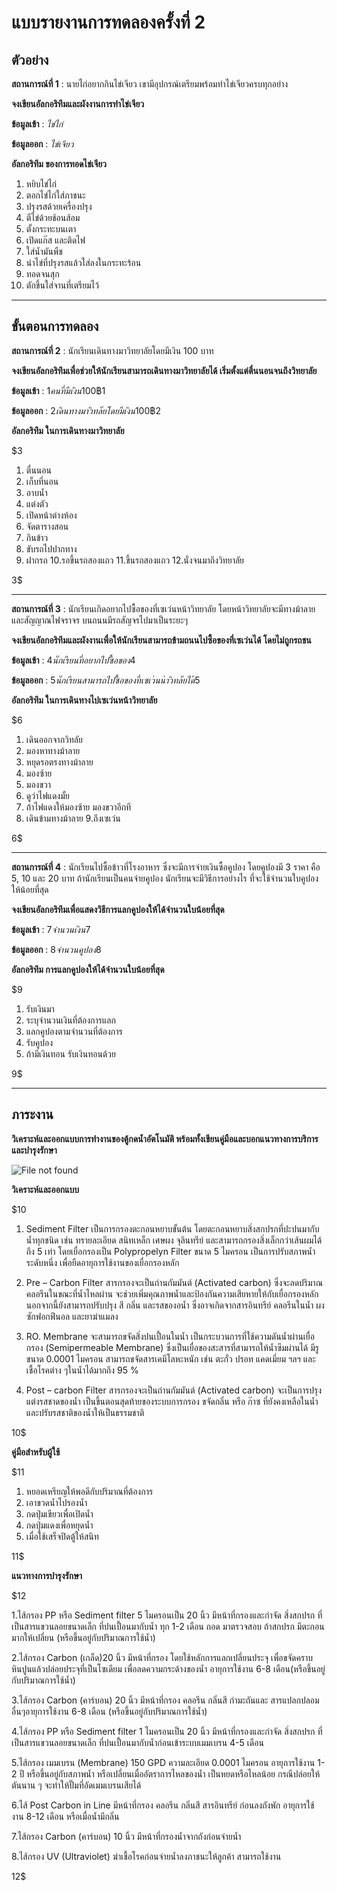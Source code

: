 # แบบรายงานการทดลองครั้งที่ 2

## ตัวอย่าง

**สถานการณ์ที่ 1** : นายไก่อยากกินไข่เจียว เขามีอุปกรณ์เตรียมพร้อมทำไข่เจียวครบทุกอย่าง

**จงเขียนอัลกอริทึมและผังงานการทำไข่เจียว**

**ข้อมูลเข้า** : _ไข่ไก่_

**ข้อมูลออก** : _ไข่เจียว_

**อัลกอริทึม ของการทอดไข่เจียว**

1.  หยิบไข่ไก่
2.  ตอกไข่ไก่ใส่ภาชนะ
3.  ปรุงรสด้วยเครื่องปรุง
4.  ตีไข่ด้วยช้อนส้อม
5.  ตั้งกระทะบนเตา
6.  เปิดแก๊ส และติดไฟ
7.  ใส่น้ำมันพืช
8.  นำไข่ที่ปรุงรสแล้วใส่ลงในกระทะร้อน
9.  ทอดจนสุก
10. ตักขึ้นใส่จานที่เตรียมไว้

----------

## ขั้นตอนการทดลอง

**สถานการณ์ที่ 2** : นักเรียนเดินทางมาวิทยาลัยโดยมีเงิน 100 บาท

**จงเขียนอัลกอริทึมเพื่อช่วยให้นักเรียนสามารถเดินทางมาวิทยาลัยได้ เริ่มตั้งแต่ตื่นนอนจนถึงวิทยาลัย**

**ข้อมูลเข้า** : $1  คนที่มีเงิน100฿   1$

**ข้อมูลออก** : $2 เดินทางมาวิทลัยโดยมีเงิน100฿   2$

**อัลกอริทึม ในการเดินทางมาวิทยาลัย**

$3

1. ตื่นนอน
2. เก็บที่นอน
3. อาบน้ำ
4. แต่งตัว
5. เปิดหน้าต่างห้อง
6. จัดตารางสอน
7. กินข้าว
8. ขับรถไปปากทาง
9. ฝากรถ
10.รอขึ้นรถสองแถว
11.ขึ้นรถสองแถว
12.นั่งจนมาถึงวิทยาลัย

3$

----------

**สถานการณ์ที่ 3** : นักเรียนเกิดอยากไปซื้อของที่เซเว่นหน้าวิทยาลัย โดยหน้าวิทยาลัยจะมีทางม้าลาย และสัญญาณไฟจราจร บนถนนมีรถสัญจรไปมาเป็นระยะๆ

**จงเขียนอัลกอริทึมและผังงานเพื่อให้นักเรียนสามารถข้ามถนนไปซื้อของที่เซเว่นได้ โดยไม่ถูกรถชน**

**ข้อมูลเข้า** : $4 นักเรียนที่อยากไปซื้อของ   4$

**ข้อมูลออก** : $5 นักเรียนสามารถไปซื้อของที่เซเว่นน่าวิทลัยได้  5$

**อัลกอริทึม ในการเดินทางไปเซเว่นหน้าวิทยาลัย**

$6

1. เดินออกจากวิทลัย
2. มองหาทางม้าลาย
3. หยุดรอตรงทางม้าลาย
4. มองซ้าย
5. มองขวา
6. ดูว่าไฟแดงมั้ย
7. ถ้าไฟแดงให้มองซ้าย มองขวาอีกที
8. เดินข้ามทางม้าลาย
9.ถึงเซเว่น

6$

----------

**สถานการณ์ที่ 4** : นักเรียนไปซื้อข้าวที่โรงอาหาร ซึ่งจะมีการจ่ายเงินซื้อคูปอง โดยคูปองมี 3 ราคา คือ 5, 10 และ 20 บาท ถ้านักเรียนเป็นคนจ่ายคูปอง นักเรียนจะมีวิธีการอย่างไร ที่จะใช้จำนวนใบคูปองให้น้อยที่สุด

**จงเขียนอัลกอริทึมเพื่อแสดงวิธีการแลกคูปองให้ได้จำนวนใบน้อยที่สุด**

**ข้อมูลเข้า** : $7  จำนวนเงิน   7$

**ข้อมูลออก** : $8  จำนวนคูปอง      8$

**อัลกอริทึม การแลกคูปองให้ได้จำนวนใบน้อยที่สุด**

$9

1. รับเงินมา
2. ระบุจำนวนเงินที่ต้องการแลก
3. แลกคูปองตามจำนวนที่ต้องการ
4. รับคูปอง
5. ถ้ามีเงินทอน รับเงินทอนด้วย


9$

----------

## ภาระงาน

**วิเคราะห์และออกแบบการทำงานของตู้กดน้ำอัตโนมัติ พร้อมทั้งเขียนคู่มือและบอกแนวทางการบริการและบำรุงรักษา**

![File not found](img/drink1.jpg)

**วิเคราะห์และออกแบบ**

$10

1. Sediment Filter เป็นการกรองตะกอนหยาบขั้นต้น โดยตะกอนหยาบสิ่งสกปรกที่ปะปนมากับน้ำทุกชนิด เช่น ทรายละเอียด สนิทเหล็ก เศษผง จุลินทรีย์ และสามารถกรองสิ่งเล็กกว่าเส้นผมได้ถึง 5 เท่า โดยเยื่อกรองเป็น Polypropelyn Filter ขนาด 5 ไมครอน เป็นการปรับสภาพน้ำระดับหนึ่ง เพื่อยืดอายุการใช้งานของเยื่อกรองหลัก

2. Pre – Carbon Filter สารกรองจะเป็นถ่านกัมมันต์ (Activated carbon) ซึ่งจะลดปริมาณคลอรีนในขณะที่น้ำไหลผ่าน จะช่วยเพิ่มคุณภาพน้ำและป้องกันความเสียหายให้กับเยื่อกรองหลัก นอกจากนี้ยังสามารถปรับปรุง สี กลิ่น และรสของอน้ำ ซึ่งอาจเกิดจากสารอินทรีย์ คลอรีนในน้ำ ผงซักฟอกฟีนอล และยาฆ่าแมลง

3. RO. Membrane จะสามารถขจัดสิ่งปนเปื้อนในน้ำ เป็นกระบวนการที่ใช้ความดันน้ำผ่านเยื่อกรอง (Semipermeable Membrane) ซึ่งเป็นเยื่อของสะสารที่สามารถให้น้ำซึมผ่านได้ มีรูขนาด 0.0001 ไมครอน สามารถขจัดสารเคมีโลหะหนัก เช่น ตะกั่ว ปรอท แคดเมี่ยม ฯลฯ และเชื้อโรคต่าง ๆในน้ำได้มากถึง 95 %

4. Post – carbon Filter สารกรองจะเป็นถ่านกัมมันต์ (Activated carbon) จะเป็นการปรุงแต่งรสชาดของน้ำ เป็นขึ้นตอนสุดท้ายของระบบการกรอง ขจัดกลิ่น หรือ ก๊าซ ที่ยังคงเหลือในน้ำและปรับรสชาติของน้ำให้เป็นธรรมชาติ 

10$


**คู่มือสำหรับผู้ใช้**

$11

1. หยอดเหรียญให้พอดีกับปริมาณที่ต้องการ
2. เอาขวดน้ำไปรองน้ำ
3. กดปุ่มเขียวเพื่อเปิดน้ำ
4. กดปุ่มแดงเพื่อหยุดน้ำ
5. เมื่อใช้เสร็จปิดตู้ให้สนิท


11$

**แนวทางการบำรุงรักษา**

$12

1.ไส้กรอง PP หรือ Sediment filter 5 ไมครอนเป็น 20 นิ้ว มีหน้าที่กรองและกำจัด
สิ่งสกปรก ที่เป็นสารแขวนลอยขนาดเล็ก ที่ปนเปื้อนมากับน้ำ ทุก 1-2 เดือน ถอด
มาตรวจสอบ ถ้าสกปรก มีตะกอนมากให้เปลี่ยน (หรือขึ้นอยู่กับปริมาณการใช้น้ำ)

2.ไส้กรอง Carbon (เกล็ด)20 นิ้ว มีหน้าที่กรอง โดยใช้หลักการแลกเปลี่ยนประจุ
เพื่อขจัดคราบหินปูนแล้วปล่อยประจุที่เป็นโซเดียม เพื่อลดความกระด้างของน้ำ
อายุการใช้งาน 6-8 เดือน(หรือขึ้นอยู่กับปริมาณการใช้น้ำ)

3.ไส้กรอง Carbon (คาร์บอน) 20 นิ้ว มีหน้าที่กรอง คลอรีน กลิ่นสี กำมะถันและ
สารแปลกปลอมอื่นๆอายุการใช้งาน 6-8 เดือน (หรือขึ้นอยู่กับปริมาณการใช้น้ำ)

4.ไส้กรอง PP หรือ Sediment filter 1 ไมครอนเป็น 20 นิ้ว มีหน้าที่กรองและกำจัด
สิ่งสกปรก ที่เป็นสารแขวนลอยขนาดเล็ก ที่ปนเปื้อนมากับน้ำก่อนเข้าระบบเมมเบรน
4-5 เดือน

5.ไส้กรอง เมมเบรน (Membrane) 150 GPD ความละเอียด 0.0001 ไมครอน
อายุการใช้งาน 1-2 ปี หรือขึ้นอยู่กับสภาพน้ำ หรือเปลี่ยนเมื่ออัตราการไหลของน้ำ
เป็นหยดหรือไหลน้อย กรณีปล่อยให้ตันนาน ๆ จะทำให้ปั๊มที่อัดเมมเบรนเสียได้

6.ไส้ Post Carbon in Line มีหน้าที่กรอง คลอรีน กลิ่นสี สารอินทรีย์ ก่อนลงถังพัก
อายุการใช้งาน 8-12 เดือน หรือเมื่อน้ำมีกลิ่น

7.ไส้กรอง Carbon (คาร์บอน) 10 นิ้ว มีหน้าที่กรองน้ำจากถังก่อนจ่ายน้ำ

8.ไส้กรอง UV (Ultraviolet) ฆ่าเชื้อโรคก่อนจ่ายน้ำลงภาชนะให้ลูกค้า สามารถใช้งาน 

12$

